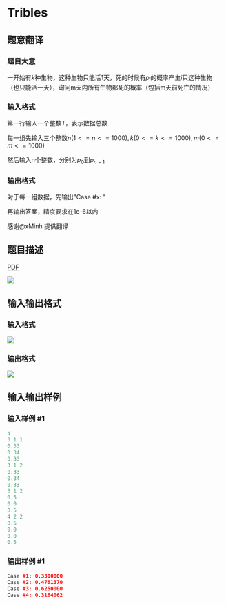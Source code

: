 # Tribles

## 题意翻译

### 题目大意

一开始有$k$种生物，这种生物只能活1天，死的时候有$p_i$的概率产生$i$只这种生物（也只能活一天），询问m天内所有生物都死的概率（包括m天前死亡的情况）

### 输入格式

第一行输入一个整数$T$，表示数据总数

每一组先输入三个整数$n(1<=n<=1000),k(0<=k<=1000),m(0<=m<=1000)$

然后输入n个整数，分别为$p_0$到$p_{n-1}$

### 输出格式

对于每一组数据，先输出"Case #x: "

再输出答案，精度要求在1e-6以内

感谢@xMinh 提供翻译

## 题目描述

[problemUrl]: https://uva.onlinejudge.org/index.php?option=com_onlinejudge&Itemid=8&category=22&page=show_problem&problem=1962

[PDF](https://uva.onlinejudge.org/external/110/p11021.pdf)

![](https://cdn.luogu.com.cn/upload/vjudge_pic/UVA11021/dc00578efa81b6aad117bc54386f7e892627c921.png)

## 输入输出格式

### 输入格式

![](https://cdn.luogu.com.cn/upload/vjudge_pic/UVA11021/08abc60eb45dcabca841e2417b496cd3ae2dca35.png)

### 输出格式

![](https://cdn.luogu.com.cn/upload/vjudge_pic/UVA11021/77ab0f01844658d722f6868f9a488841f59db741.png)

## 输入输出样例

### 输入样例 #1

```cpp
4
3 1 1
0.33
0.34
0.33
3 1 2
0.33
0.34
0.33
3 1 2
0.5
0.0
0.5
4 2 2
0.5
0.0
0.0
0.5
```


### 输出样例 #1

```cpp
Case #1: 0.3300000
Case #2: 0.4781370
Case #3: 0.6250000
Case #4: 0.3164062
```


